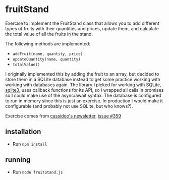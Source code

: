 # fruitStand
Exercise to implement the FruitStand class that allows you to add different types of fruits with their quantities and prices, update them, and calculate the total value of all the fruits in the stand.

The following methods are implemented:
* `addFruit(name, quantity, price)`
* `updateQuantity(name, quantity)`
* `totalValue()`

I originally implemented this by adding the fruit to an array, but decided to store them in a SQLite database instead to get some practice working with working with databases again. The library I picked for working with SQLite, [sqlite3](https://github.com/TryGhost/node-sqlite3), uses callback functions for its API, so I wrapped all calls in promises so I could make use of the async/await syntax. The database is configured to run in memory since this is just an exercise. In production I would make it configurable (and probably not use SQLite, but who knows?).

Exercise comes from [cassidoo's newsletter](https://cassidoo.co/newsletter/), [issue #359](https://buttondown.email/cassidoo/archive/the-days-you-work-are-the-best-days-georgia/)

## installation
* Run `npm install`

## running
* Run `node fruitStand.js`
